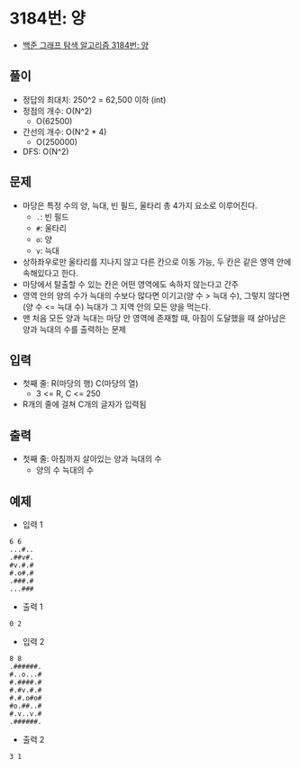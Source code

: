 # 3184번: 양
- [백준 그래프 탐색 알고리즘 3184번: 양](https://www.acmicpc.net/problem/3184)

## 풀이
- 정답의 최대치: 250^2 = 62,500 이하 (int)
- 정점의 개수: O(N^2)
  - O(62500)
- 간선의 개수: O(N^2 * 4)
  - O(250000)
- DFS: O(N^2)

## 문제
- 마당은 특정 수의 양, 늑대, 빈 필드, 울타리 총 4가지 요소로 이루어진다.
  - `.`: 빈 필드
  - `#`: 울타리
  - `o`: 양
  - `v`: 늑대
- 상하좌우로만 울타리를 지나지 않고 다른 칸으로 이동 가능, 두 칸은 같은 영역 안에 속해있다고 한다.
- 마당에서 탈출할 수 있는 칸은 어떤 영역에도 속하지 않는다고 간주
- 영역 안의 양의 수가 늑대의 수보다 많다면 이기고(양 수 > 늑대 수), 그렇지 않다면(양 수 <= 늑대 수) 늑대가 그 지역 안의 모든 양을 먹는다.
- 맨 처음 모든 양과 늑대는 마당 안 영역에 존재할 때, 아침이 도달했을 때 살아남은 양과 늑대의 수를 출력하는 문제

## 입력
- 첫째 줄: R(마당의 행) C(마당의 열)
  - 3 <= R, C <= 250
- R개의 줄에 걸쳐 C개의 글자가 입력됨

## 출력
- 첫째 줄: 아침까지 살아있는 양과 늑대의 수
  - 양의 수 늑대의 수

## 예제
- 입력 1
```text
6 6
...#..
.##v#.
#v.#.#
#.o#.#
.###.#
...###
```
- 출력 1
```text
0 2
```
- 입력 2
```text
8 8
.######.
#..o...#
#.####.#
#.#v.#.#
#.#.o#o#
#o.##..#
#.v..v.#
.######.
```
- 출력 2
```text
3 1
```
